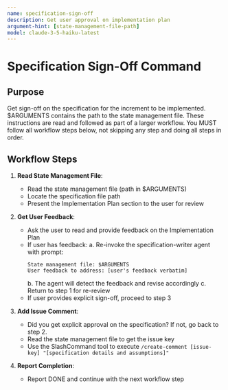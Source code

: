 ```yaml
---
name: specification-sign-off
description: Get user approval on implementation plan
argument-hint: [state-management-file-path]
model: claude-3-5-haiku-latest
---
```


# Specification Sign-Off Command

## Purpose

Get sign-off on the specification for the increment to be implemented.
$ARGUMENTS contains the path to the state management file.
These instructions are read and followed as part of a larger workflow.
You MUST follow all workflow steps below, not skipping any step and doing all steps in order.

## Workflow Steps

1. **Read State Management File**:
   - Read the state management file (path in $ARGUMENTS)
   - Locate the specification file path
   - Present the Implementation Plan section to the user for review

2. **Get User Feedback**:
   - Ask the user to read and provide feedback on the Implementation Plan
   - If user has feedback:
     a. Re-invoke the specification-writer agent with prompt:
        ```
        State management file: $ARGUMENTS
        User feedback to address: [user's feedback verbatim]
        ```
     b. The agent will detect the feedback and revise accordingly
     c. Return to step 1 for re-review
   - If user provides explicit sign-off, proceed to step 3

3. **Add Issue Comment**:
   - Did you get explicit approval on the specification? If not, go back to step 2.
   - Read the state management file to get the issue key
   - Use the SlashCommand tool to execute `/create-comment [issue-key] "[specification details and assumptions]"`

4. **Report Completion**:
   - Report DONE and continue with the next workflow step
